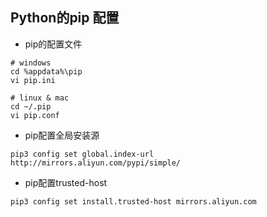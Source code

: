## Python的pip 配置

- pip的配置文件

```shell
# windows
cd %appdata%\pip
vi pip.ini

# linux & mac
cd ~/.pip
vi pip.conf
```

- pip配置全局安装源

```shell
pip3 config set global.index-url http://mirrors.aliyun.com/pypi/simple/
```

-    pip配置trusted-host

```shell
pip3 config set install.trusted-host mirrors.aliyun.com
```

